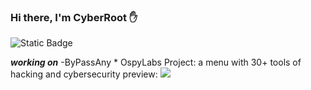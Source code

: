 ### Hi there, I'm CyberRoot ✋
<img alt="Static Badge" src="https://img.shields.io/badge/CyberRoot-red">

***working on***
-ByPassAny * OspyLabs Project:
a menu with 30+ tools of hacking and cybersecurity
preview:
<img src="![image](https://github.com/user-attachments/assets/d1b426e3-85e6-473d-a92c-b99178e28890)
">
